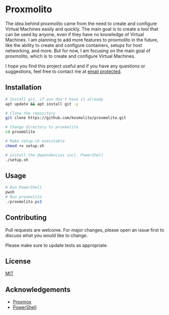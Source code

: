 # Proxmolito
The idea behind proxmolito came from the need to create and configure Virtual Machines easily and quickly. The main goal is to create a tool that can be used by anyone, even if they have no knowledge of Virtual Machines. I am planning to add more features to proxmolito in the future, like the ability to create and configure containers, setups for host networking, and more. But for now, I am focusing on the main goal of proxmolito, which is to create and configure Virtual Machines.

I hope you find this project useful and if you have any questions or suggestions, feel free to contact me at [email protected](mailto:said.karker@gmail.com).

## Installation
```bash
# Install git, if you don't have it already
apt update && apt install git -y

# Clone the repository
git clone https://github.com/kosmolito/proxmolito.git

# Change directory to proxmolito
cd proxmolito

# Make setup.sh executable
chmod +x setup.sh

# install the dependencies incl. PowerShell
./setup.sh
```

## Usage
```PowerShell
# Run PowerShell
pwsh
# Run proxmolito
./proxmolito.ps1
```

## Contributing
Pull requests are welcome. For major changes, please open an issue first to discuss what you would like to change.

Please make sure to update tests as appropriate.

## License
[MIT](https://choosealicense.com/licenses/mit/)

## Acknowledgements
* [Proxmox](https://www.proxmox.com/en/)
* [PowerShell](https://docs.microsoft.com/en-us/powershell/)

